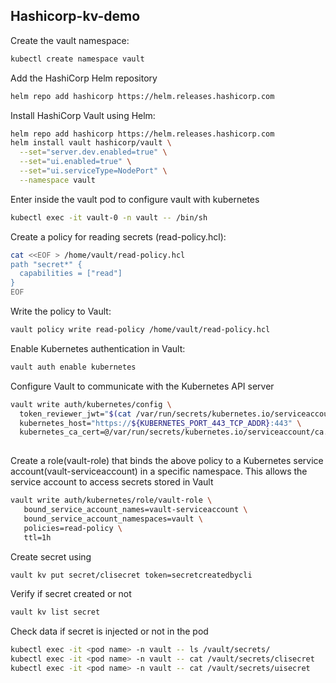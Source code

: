 ## Hashicorp-kv-demo

Create the vault namespace:

```bash
kubectl create namespace vault
```

Add the HashiCorp Helm repository

```bash
helm repo add hashicorp https://helm.releases.hashicorp.com
```

Install HashiCorp Vault using Helm:

```bash
helm repo add hashicorp https://helm.releases.hashicorp.com
helm install vault hashicorp/vault \
  --set="server.dev.enabled=true" \
  --set="ui.enabled=true" \
  --set="ui.serviceType=NodePort" \
  --namespace vault
```

Enter inside the vault pod to configure vault with kubernetes

```bash
kubectl exec -it vault-0 -n vault -- /bin/sh
```

Create a policy for reading secrets (read-policy.hcl):

```bash
cat <<EOF > /home/vault/read-policy.hcl
path "secret*" {
  capabilities = ["read"]
}
EOF
```

Write the policy to Vault:

```bash
vault policy write read-policy /home/vault/read-policy.hcl
```

Enable Kubernetes authentication in Vault:

```bash
vault auth enable kubernetes
```

Configure Vault to communicate with the Kubernetes API server

```bash
vault write auth/kubernetes/config \
  token_reviewer_jwt="$(cat /var/run/secrets/kubernetes.io/serviceaccount/token)" \
  kubernetes_host="https://${KUBERNETES_PORT_443_TCP_ADDR}:443" \
  kubernetes_ca_cert=@/var/run/secrets/kubernetes.io/serviceaccount/ca.crt
                                  
```

Create a role(vault-role) that binds the above policy to a Kubernetes service account(vault-serviceaccount) in a specific namespace. This allows the service account to access secrets stored in Vault

```bash
vault write auth/kubernetes/role/vault-role \
   bound_service_account_names=vault-serviceaccount \
   bound_service_account_namespaces=vault \
   policies=read-policy \
   ttl=1h
```

Create secret using

```bash
vault kv put secret/clisecret token=secretcreatedbycli
```

Verify if secret created or not

```bash
vault kv list secret
```

Check data if secret is injected or not in the pod

```bash
kubectl exec -it <pod name> -n vault -- ls /vault/secrets/
kubectl exec -it <pod name> -n vault -- cat /vault/secrets/clisecret
kubectl exec -it <pod name> -n vault -- cat /vault/secrets/uisecret
```
